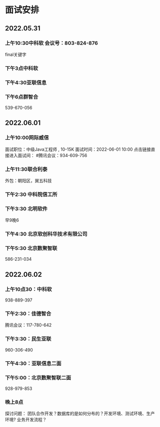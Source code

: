 # 面试安排
## 2022.05.31
### 上午10:30中科软 会议号：803-824-876
final关键字
### 下午3点中科软
### 下午4:30亚联信息
### 下午6点群智合
539-670-056

## 2022.06.01
### 上午10:00网际威信
面试职位：中级Java工程师 , 10-15K
面试时间：2022-06-01 10:00
点击链接直接进入面试间：
#腾讯会议：934-609-756

### 上午11:30联合利泰
外包：朝阳区，巽五科技
### 下午2:30 中科院信工所
### 下午3:30 北明软件
早9晚6
### 下午4:30 北京软创科华技术有限公司
### 下午5:30 北京数聚智联
586-231-034


## 2022.06.02                                                                                
### 上午10点30：中科软
938-889-397
### 下午2:30：佳德智合
腾讯会议：117-780-642
### 下午3:30：民生亚联
960-306-490
### 下午4:30：亚联信息二面
### 下午5:00：北京数聚智联二面
928-979-853
### 晚上8点






          
                                                                
探讨问题：
团队合作开发？数据库的是如何分布的？开发环境、测试环境、生产环境?
业务开发流程？



